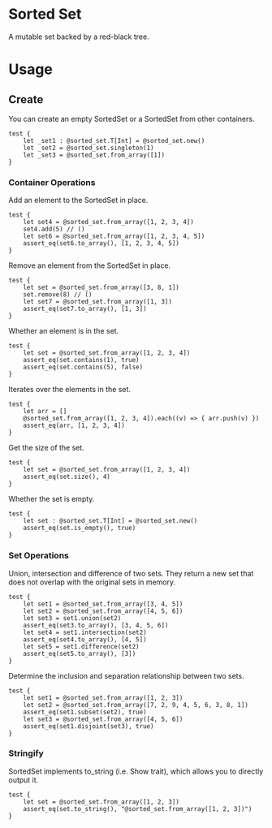 # Sorted Set

A mutable set backed by a red-black tree.

# Usage

## Create

You can create an empty SortedSet or a SortedSet from other containers.

```moonbit
test {
    let _set1 : @sorted_set.T[Int] = @sorted_set.new()
    let _set2 = @sorted_set.singleton(1)
    let _set3 = @sorted_set.from_array([1])
}
```
### Container Operations

Add an element to the SortedSet in place.

```moonbit
test {
    let set4 = @sorted_set.from_array([1, 2, 3, 4])
    set4.add(5) // ()
    let set6 = @sorted_set.from_array([1, 2, 3, 4, 5])
    assert_eq(set6.to_array(), [1, 2, 3, 4, 5])
}
```

Remove an element from the SortedSet in place.

```moonbit
test {
    let set = @sorted_set.from_array([3, 8, 1]) 
    set.remove(8) // () 
    let set7 = @sorted_set.from_array([1, 3])
    assert_eq(set7.to_array(), [1, 3])
}
```

Whether an element is in the set.

```moonbit
test {
    let set = @sorted_set.from_array([1, 2, 3, 4])
    assert_eq(set.contains(1), true)
    assert_eq(set.contains(5), false)
}
```

Iterates over the elements in the set.

```moonbit
test {
    let arr = []
    @sorted_set.from_array([1, 2, 3, 4]).each((v) => { arr.push(v) })
    assert_eq(arr, [1, 2, 3, 4])
}
```

Get the size of the set.

```moonbit
test {
    let set = @sorted_set.from_array([1, 2, 3, 4])
    assert_eq(set.size(), 4)
}
```

Whether the set is empty.

```moonbit
test {
    let set : @sorted_set.T[Int] = @sorted_set.new()
    assert_eq(set.is_empty(), true)
}
```

### Set Operations

Union, intersection and difference of two sets. They return a new set that does not overlap with the original sets in memory.

```moonbit
test {
    let set1 = @sorted_set.from_array([3, 4, 5])
    let set2 = @sorted_set.from_array([4, 5, 6])
    let set3 = set1.union(set2)
    assert_eq(set3.to_array(), [3, 4, 5, 6])
    let set4 = set1.intersection(set2)
    assert_eq(set4.to_array(), [4, 5])
    let set5 = set1.difference(set2)
    assert_eq(set5.to_array(), [3])
}
```

Determine the inclusion and separation relationship between two sets.

```moonbit
test {
    let set1 = @sorted_set.from_array([1, 2, 3])
    let set2 = @sorted_set.from_array([7, 2, 9, 4, 5, 6, 3, 8, 1])
    assert_eq(set1.subset(set2), true)
    let set3 = @sorted_set.from_array([4, 5, 6])
    assert_eq(set1.disjoint(set3), true)
}
```

### Stringify

SortedSet implements to_string (i.e. Show trait), which allows you to directly output it.

```moonbit
test {
    let set = @sorted_set.from_array([1, 2, 3])
    assert_eq(set.to_string(), "@sorted_set.from_array([1, 2, 3])")
}
```

